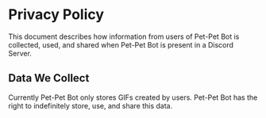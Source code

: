 # Privacy Policy
This document describes how information from users of Pet-Pet Bot is collected, used, and shared when Pet-Pet Bot is present in a Discord Server.

## Data We Collect
Currently Pet-Pet Bot only stores GIFs created by users.
Pet-Pet Bot has the right to indefinitely store, use, and share this data.

